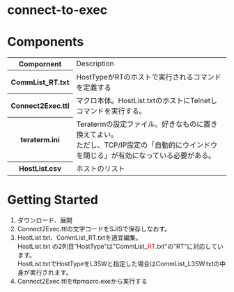 # connect-to-exec

<h1>Components</h2>
<table>
  <tr>
    <th>Compornent</th>
    <td>Description</td>
  </tr>
  <tr>
    <th>CommList_RT.txt</th>
    <td>HostTypeがRTのホストで実行されるコマンドを定義する</td>
  </tr>
  <tr>
    <th>Connect2Exec.ttl</th>
    <td>マクロ本体。HostList.txtのホストにTelnetしコマンドを実行する。</td>
  </tr>
  <tr>
    <th>teraterm.ini</th>
    <td>Teratermの設定ファイル。好きなものに置き換えてよい。<br>
         ただし、TCP/IP設定の「自動的にウインドウを閉じる」が有効になっている必要がある。</td>
  </tr>
  <tr>
    <th>HostList.csv</th>
    <td>ホストのリスト</td>
  </tr>
</table>

<h1>Getting Started</h2>
<ol>
  <li>ダウンロード、展開</li>
  <li>Connect2Exec.ttlの文字コードをSJISで保存しなおす。</li>
  <li>HostList.txt、CommList_RT.txtを適宜編集。<br>
      HostList.txt の2列目”HostType”は"CommList_<span style="color:red;">RT</span>.txt"の"RT"に対応しています。<br>
      HostList.txtでHostTypeをL3SWと指定した場合はCommList_L3SW.txtの中身が実行されます。</li>
  <li>Connect2Exec.ttlをttpmacro.exeから実行する</li>
</ol>

 
